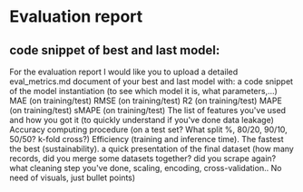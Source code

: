 # Evaluation report

## code snippet of best and last model:





For the evaluation report I would like you to upload a detailed eval_metrics.md document of your best and last model with:
a code snippet of the model instantiation (to see which model it is, what parameters,...)
MAE (on training/test)
RMSE (on training/test)
R2 (on training/test)
MAPE (on training/test)
sMAPE (on training/test)
The list of features you've used and how you got it (to quickly understand if you've done data leakage)
Accuracy computing procedure (on a test set? What split %, 80/20, 90/10, 50/50? k-fold cross?)
Efficiency (training and inference time). The fastest the best (sustainability).
a quick presentation of the final dataset (how many records, did you merge some datasets together? did you scrape again? what cleaning step you've done, scaling, encoding, cross-validation.. No need of visuals, just bullet points)